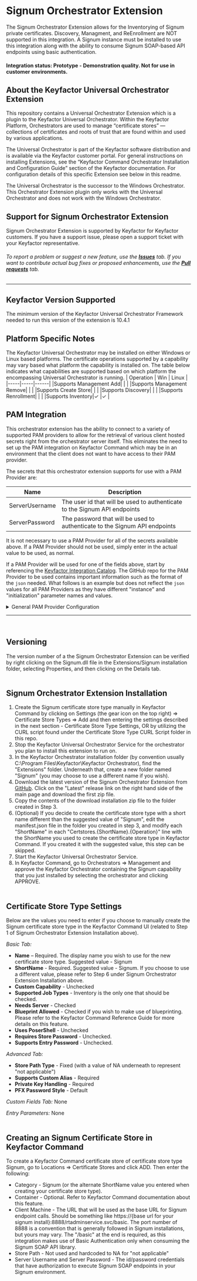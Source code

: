 # Signum Orchestrator Extension

The Signum Orchestrator Extension allows for the Inventorying of Signum private certificates.  Discovery, Managment, and ReEnrollment are NOT supported in this integration.  A Signum instance must be installed to use this integration along with the ability to consume Signum SOAP-based API endpoints using basic authentication.

#### Integration status: Prototype - Demonstration quality. Not for use in customer environments.


## About the Keyfactor Universal Orchestrator Extension

This repository contains a Universal Orchestrator Extension which is a plugin to the Keyfactor Universal Orchestrator. Within the Keyfactor Platform, Orchestrators are used to manage “certificate stores” &mdash; collections of certificates and roots of trust that are found within and used by various applications.

The Universal Orchestrator is part of the Keyfactor software distribution and is available via the Keyfactor customer portal. For general instructions on installing Extensions, see the “Keyfactor Command Orchestrator Installation and Configuration Guide” section of the Keyfactor documentation. For configuration details of this specific Extension see below in this readme.

The Universal Orchestrator is the successor to the Windows Orchestrator. This Orchestrator Extension plugin only works with the Universal Orchestrator and does not work with the Windows Orchestrator.


## Support for Signum Orchestrator Extension

Signum Orchestrator Extension is supported by Keyfactor for Keyfactor customers. If you have a support issue, please open a support ticket with your Keyfactor representative.

###### To report a problem or suggest a new feature, use the **[Issues](../../issues)** tab. If you want to contribute actual bug fixes or proposed enhancements, use the **[Pull requests](../../pulls)** tab.


---




## Keyfactor Version Supported

The minimum version of the Keyfactor Universal Orchestrator Framework needed to run this version of the extension is 10.4.1

## Platform Specific Notes

The Keyfactor Universal Orchestrator may be installed on either Windows or Linux based platforms. The certificate operations supported by a capability may vary based what platform the capability is installed on. The table below indicates what capabilities are supported based on which platform the encompassing Universal Orchestrator is running.
| Operation | Win | Linux |
|-----|-----|------|
|Supports Management Add|  |  |
|Supports Management Remove|  |  |
|Supports Create Store|  |  |
|Supports Discovery|  |  |
|Supports Renrollment|  |  |
|Supports Inventory|&check; |&check; |


## PAM Integration

This orchestrator extension has the ability to connect to a variety of supported PAM providers to allow for the retrieval of various client hosted secrets right from the orchestrator server itself.  This eliminates the need to set up the PAM integration on Keyfactor Command which may be in an environment that the client does not want to have access to their PAM provider.

The secrets that this orchestrator extension supports for use with a PAM Provider are:

|Name|Description|
|----|-----------|
|ServerUsername|The user id that will be used to authenticate to the Signum API endpoints|
|ServerPassword|The password that will be used to authenticate to the Signum API endpoints|
  

It is not necessary to use a PAM Provider for all of the secrets available above. If a PAM Provider should not be used, simply enter in the actual value to be used, as normal.

If a PAM Provider will be used for one of the fields above, start by referencing the [Keyfactor Integration Catalog](https://keyfactor.github.io/integrations-catalog/content/pam). The GitHub repo for the PAM Provider to be used contains important information such as the format of the `json` needed. What follows is an example but does not reflect the `json` values for all PAM Providers as they have different "instance" and "initialization" parameter names and values.

<details><summary>General PAM Provider Configuration</summary>
<p>



### Example PAM Provider Setup

To use a PAM Provider to resolve a field, in this example the __Server Password__ will be resolved by the `Hashicorp-Vault` provider, first install the PAM Provider extension from the [Keyfactor Integration Catalog](https://keyfactor.github.io/integrations-catalog/content/pam) on the Universal Orchestrator.

Next, complete configuration of the PAM Provider on the UO by editing the `manifest.json` of the __PAM Provider__ (e.g. located at extensions/Hashicorp-Vault/manifest.json). The "initialization" parameters need to be entered here:

~~~ json
  "Keyfactor:PAMProviders:Hashicorp-Vault:InitializationInfo": {
    "Host": "http://127.0.0.1:8200",
    "Path": "v1/secret/data",
    "Token": "xxxxxx"
  }
~~~

After these values are entered, the Orchestrator needs to be restarted to pick up the configuration. Now the PAM Provider can be used on other Orchestrator Extensions.

### Use the PAM Provider
With the PAM Provider configured as an extenion on the UO, a `json` object can be passed instead of an actual value to resolve the field with a PAM Provider. Consult the [Keyfactor Integration Catalog](https://keyfactor.github.io/integrations-catalog/content/pam) for the specific format of the `json` object.

To have the __Server Password__ field resolved by the `Hashicorp-Vault` provider, the corresponding `json` object from the `Hashicorp-Vault` extension needs to be copied and filed in with the correct information:

~~~ json
{"Secret":"my-kv-secret","Key":"myServerPassword"}
~~~

This text would be entered in as the value for the __Server Password__, instead of entering in the actual password. The Orchestrator will attempt to use the PAM Provider to retrieve the __Server Password__. If PAM should not be used, just directly enter in the value for the field.
</p>
</details> 




---


﻿<!-- add integration specific information below -->
## Versioning

The version number of a the Signum Orchestrator Extension can be verified by right clicking on the Signum.dll file in the Extensions/Signum installation folder, selecting Properties, and then clicking on the Details tab.
&nbsp;  
&nbsp; 
## Signum Orchestrator Extension Installation
1. Create the Signum certificate store type manually in Keyfactor Command by clicking on Settings (the gear icon on the top right) => Certificate Store Types => Add and then entering the settings described in the next section - Certificate Store Type Settings, OR by utilizing the CURL script found under the Certificate Store Type CURL Script folder in this repo. 
2. Stop the Keyfactor Universal Orchestrator Service for the orchestrator you plan to install this extension to run on.
3. In the Keyfactor Orchestrator installation folder (by convention usually C:\Program Files\Keyfactor\Keyfactor Orchestrator), find the "Extensions" folder. Underneath that, create a new folder named "Signum" (you may choose to use a different name if you wish).
4. Download the latest version of the Signum Orchestrator Extension from [GitHub](https://github.com/Keyfactor/signum-orchestrator).  Click on the "Latest" release link on the right hand side of the main page and download the first zip file.
5. Copy the contents of the download installation zip file to the folder created in Step 3.
6. (Optional) If you decide to create the certificate store type with a short name different than the suggested value of "Signum", edit the manifest.json file in the folder you created in step 3, and modify each "ShortName" in each "Certstores.{ShortName}.{Operation}" line with the ShortName you used to create the certificate store type in Keyfactor Command.  If you created it with the suggested value, this step can be skipped.
7. Start the Keyfactor Universal Orchestrator Service.
8. In Keyfactor Command, go to Orchestrators => Management and approve the Keyfactor Orchestrator containing the Signum capability that you just installed by selecting the orchestrator and clicking APPROVE.
&nbsp;  
&nbsp;  
## Certificate Store Type Settings
Below are the values you need to enter if you choose to manually create the Signum certificate store type in the Keyfactor Command UI (related to Step 1 of Signum Orchestrator Extension Installation above).  

*Basic Tab:*
- **Name** – Required. The display name you wish to use for the new certificate store type.  Suggested value - Signum
- **ShortName** - Required. Suggested value - Signum.  If you choose to use a different value, please refer to Step 6 under Signum Orchestrator Extension Installation above.
- **Custom Capability** - Unchecked
- **Supported Job Types** - Inventory is the only one that should be checked.
- **Needs Server** - Checked
- **Blueprint Allowed** - Checked if you wish to make use of blueprinting.  Please refer to the Keyfactor Command Reference Guide for more details on this feature.
- **Uses PoserShell** - Unchecked
- **Requires Store Password** - Unchecked.
- **Supports Entry Password** - Unchecked.  

*Advanced Tab:*  
- **Store Path Type** - Fixed (with a value of NA underneath to represent "not applicable")
- **Supports Custom Alias** - Required
- **Private Key Handling** - Required
- **PFX Password Style** - Default  

*Custom Fields Tab:*
None

*Entry Parameters:*
None
&nbsp;  
&nbsp;  
## Creating an Signum Certificate Store in Keyfactor Command  
To create a Keyfactor Command certificate store of certificate store type Signum, go to Locations => Certificate Stores and click ADD.  Then enter the following:  
- Category - Signum (or the alternate ShortName value you entered when creating your certificate store type).
- Container - Optional.  Refer to Keyfactor Command documentation about this feature.
- Client Machine - The URL that will be used as the base URL for Signum endpoint calls.  Should be something like https://{base url for your signum install}:8888/rtadminservice.svc/basic.  The port number of 8888 is a convention that is generally followed in Signum installations, but yours may vary.  The "/basic" at the end is required, as this integration makes use of Basic Authentication only when consuming the Signum SOAP API library.
- Store Path - Not used and hardcoded to NA for "not applicable"
- Server Username and Server Password - The id/password credentials that have authorization to execute Signum SOAP endpoints in your Signum environment.

